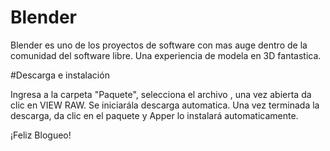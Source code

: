 ﻿# Blender

Blender es uno de los proyectos de software con mas auge dentro de la comunidad del software libre. Una experiencia de modela en 3D fantastica.

#Descarga e instalación

Ingresa a la carpeta "Paquete", selecciona el archivo , una vez abierta da clic en VIEW RAW.
Se iniciarála descarga automatica. 
Una vez terminada la descarga, da clic en el paquete y Apper lo instalará automaticamente.

¡Feliz Blogueo!
